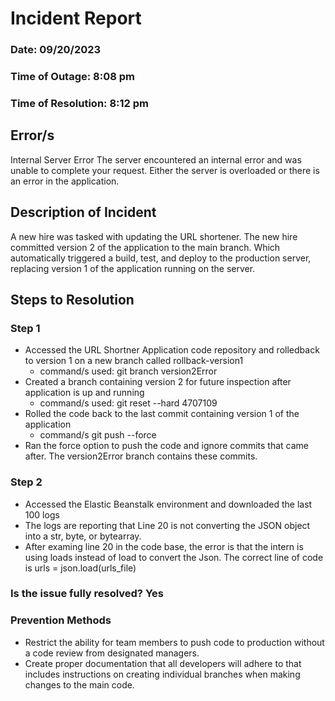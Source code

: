 # Incident Report
### Date: 09/20/2023
### Time of Outage: 8:08 pm
### Time of Resolution: 8:12 pm

## Error/s
Internal Server Error
The server encountered an internal error and was unable to complete your request. Either the server is overloaded or there is an error in the application.

## Description of Incident
A new hire was tasked with updating the URL shortener. The new hire committed version 2 of the application to the main branch. Which automatically triggered a build, test, and deploy to the production server, replacing version 1 of the application running on the server.

## Steps to Resolution

### Step 1
* Accessed the URL Shortner Application code repository and rolledback to version 1 on a new branch called rollback-version1
    - command/s used: git branch version2Error
* Created a branch containing version 2 for future inspection after application is up and running
    - command/s used: git reset --hard 4707109
* Rolled the code back to the last commit containing version 1 of the application 
  - command/s git push --force
* Ran the force option to push the code and ignore commits that came after. The version2Error branch contains these commits.

### Step 2
* Accessed the Elastic Beanstalk environment and downloaded the last 100 logs
* The logs are reporting that Line 20 is not converting the JSON object into a str, byte, or bytearray.
* After examing line 20 in the code base, the error is that the intern is using loads instead of load to convert the Json. The correct line of code is urls = json.load(urls_file)

### Is the issue fully resolved? Yes

### Prevention Methods
* Restrict the ability for team members to push code to production without a code review from designated managers. 
* Create proper documentation that all developers will adhere to that includes instructions on creating individual branches when making changes to the main code.

